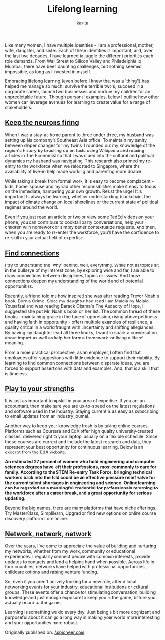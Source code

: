 ﻿---
layout: post
title: 'Lifelong learning'
author: kavita
hero: assets/images/articles/lifelong-learning-full.png
thumbnail: assets/images/articles/lifelong-learning-thumb.png
featured: false
type: blog
---

Like many women, I have multiple identities - I am a professional, mother, wife, daughter, and sister. Each of these identities is important, and, over the last two decades, I have learned to juggle the different priorities each role demands. From Wall Street to Silicon Valley and Philadelphia to Mumbai, there have been daunting challenges, but nothing seemed impossible, as long as I invested in myself.

Embracing lifelong learning (even before I knew that was a 'thing'!) has helped me manage so much: survive the terrible two's, succeed in a corporate career, launch two businesses and nurture my children for an unpredictable future. Through personal examples, below I outline how other women can leverage avenues for learning to create value for a range of stakeholders.

## <u>Keep the neurons firing</u>

When I was a stay-at-home parent to three under three, my husband was setting up his company's Southeast Asia office. To maintain my sanity between diaper changes for my twins, I rounded out my knowledge of the region's history by brushing up on facts using Wikipedia and reading articles in The Economist so that I was clued into the cultural and political dynamics my husband was navigating. This research also primed my re-entry to the workforce when we relocated to Singapore, where the availability of live-in help made working and parenting more doable.

While taking a break from formal work, it is easy to become complacent - kids, home, spouse and myriad other responsibilities make it easy to focus on the immediate, hampering your own growth. Resist the urge! It is important to always be learning, whether understanding blockchain, the impact of climate change on local shorelines or the current state of political regimes around the world.

Even if you just read an article or two or view some TedEd videos on your phone, you can contribute to cocktail party conversations, help your children with homework or simply better contextualize requests. And then, when you are ready to re-enter the workforce, you'll have the confidence to re-skill in your actual field of expertise.

## <u>Find connections</u>

I try to understand the 'why' behind, well, everything. While not all topics sit in the bullseye of my interest zone, by exploring wide and far, I am able to draw connections between disciplines, topics or issues. And those connections deepen my understanding of the world and of potential opportunities.

Recently, a friend told me how inspired she was after reading Trevor Noah's book, Born a Crime. Since my daughter had read I am Malala by Malala Yousafzai and was reading Barack Obama's The Audacity of Hope, I suggested she put Mr. Noah's book on her list. The common thread of these books - maintaining grace in the face of oppression, rising above pettiness and having faith in opportunity - offers multiple examples of resilience, a quality critical in a world fraught with uncertainty and shifting allegiances. By having my daughter read all three books, I want to spark a conversation about impact as well as help her form a framework for living a life of meaning.

From a more practical perspective, as an employer, I often find that employees offer suggestions with little evidence to support their viability. By learning to find common connections between disparate ideas, you are forced to support assertions with data and examples. And, that is a skill that is timeless.

## <u> Play to your strengths</u>

It is just as important to upskill in your area of expertise. If you are an accountant, then make sure you are up-to-speed on the latest regulations and software used in the industry. Staying current is as easy as subscribing to email updates from an industry journal.

Another way to keep your knowledge fresh is by taking online courses. Platforms such as Coursera and EdX offer high quality university-created classes, delivered right to your laptop, usually on a flexible schedule. Since these courses are current and include the latest research and data, they represent your best opportunity for continuous learning. Below is an excerpt from the EdX website:

**An estimated 27 percent of women who hold engineering and computer sciences degrees have left their professions, most commonly to care for family. According to the STEM Re-entry Task Force, bringing technical workers back into the fold could be an effective pressure relief valve for the current talent shortages in engineering and science. Online learning can be regarded as a meaningful credential for professionals returning to the workforce after a career break, and a great opportunity for serious updating.**

Beyond the big names, there are many platforms that have niche offerings. Try MasterClass, Simplilearn, Upgrad or find new options on online course discovery platform Lore.online.

## <u> Network, network, network</u>

Over the years, I've come to appreciate the value of building and nurturing my networks, whether from my work, community or educational experiences. I regularly connect people with common interests, provide updates to contacts and lend a helping hand when possible. Across life in four countries, networks have helped with professional opportunities, childcare options and raising venture funding.

So, even if you aren't actively looking for a new role, attend local networking events for your industry, educational institutions or cultural groups. These events offer a chance for stimulating conversation, building knowledge and just enough exposure to keep you in the game, before you actually return to the game.

Learning is something we do every day. Just being a bit more cognizant and purposeful about it can go a long way in making your world more interesting and your opportunities more robust.

Originally published on: [Aspioneer.com](https://aspioneer.com/lifelong-learning-imperative-for-workforce-re-entry-and-relevance/).
